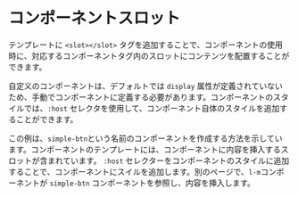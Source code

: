 <template is="exm-article">
<a href="../../publics/examples/simple-btn/demo.html" preview></a>
<a href="../../publics/examples/simple-btn/simple-btn.html" main></a>
</template>

# コンポーネントスロット

テンプレートに `<slot></slot>` タグを追加することで、コンポーネントの使用時に、対応するコンポーネントタグ内のスロットにコンテンツを配置することができます。

自定义のコンポーネントは、デフォルトでは `display` 属性が定義されていないため、手動でコンポーネントに定義する必要があります。コンポーネントのスタイルでは、`:host` セレクタを使用して、コンポーネント自体のスタイルを追加することができます。

この例は、`simple-btn`という名前のコンポーネントを作成する方法を示しています。コンポーネントのテンプレートには、コンポーネントに内容を挿入するスロットが含まれています。 `:host` セレクターをコンポーネントのスタイルに追加することで、コンポーネントにスイルを追加します。別のページで、`l-m`コンポーネントが `simple-btn` コンポーネントを参照し、内容を挿入します。
